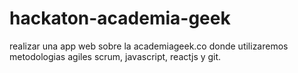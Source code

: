 # hackaton-academia-geek
realizar una app web sobre la academiageek.co donde utilizaremos metodologias agiles scrum, javascript, reactjs y git.
